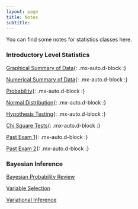 ```yaml
---
layout: page
title: Notes  
subtitle: 
---
```

You can find some notes for statistics classes here.   

### Introductory Level Statistics  

[Graphical Summary of Data](https://github.com/elainekjchiu/elainekjchiu.github.io/blob/master/Graphical%20Summary%20of%20data.pdf){: .mx-auto.d-block :}

[Numerical Summary of Data](https://github.com/elainekjchiu/elainekjchiu.github.io/blob/master/Numerical%20summary%20of%20data%2C%20Expectation%2C%20and%20standard%20Error.pdf){: .mx-auto.d-block :}

[Probability](https://github.com/elainekjchiu/elainekjchiu.github.io/blob/master/Probability%20.pdf){: .mx-auto.d-block :}

[Normal Distribution](https://github.com/elainekjchiu/elainekjchiu.github.io/blob/master/Normal%20curve%20.pdf){: .mx-auto.d-block :}

[Hypothesis Testing](https://github.com/elainekjchiu/elainekjchiu.github.io/blob/master/Hypothesis%20Testing.pdf){: .mx-auto.d-block :}

[Chi Square Tests](https://github.com/elainekjchiu/elainekjchiu.github.io/blob/master/Chi%20squared%20test.pdf){: .mx-auto.d-block :}

[Past Exam 1](https://github.com/elainekjchiu/elainekjchiu.github.io/blob/master/Midterm1_review.pdf){: .mx-auto.d-block :}

[Past Exam 2](https://github.com/elainekjchiu/elainekjchiu.github.io/blob/master/Midterm_2_Review.pdf){: .mx-auto.d-block :}


### Bayesian Inference  
[Bayesian Probability Review](https://github.com/elainekjchiu/elainekjchiu.github.io/blob/87edbfbe0a72ea91f3e8bb17eadca3aeac57b802/Bayesian%20Inference/Bayesian%20probability%20Review%20.pdf)

[Variable Selection](https://github.com/elainekjchiu/elainekjchiu.github.io/blob/87edbfbe0a72ea91f3e8bb17eadca3aeac57b802/Bayesian%20Inference/Variable%20Selection%20.pdf)

[Variational Inference](https://github.com/elainekjchiu/elainekjchiu.github.io/blob/87edbfbe0a72ea91f3e8bb17eadca3aeac57b802/Bayesian%20Inference/Variational%20Inference.pdf)

